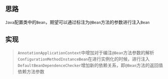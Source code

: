## 思路
`Java`配置类中的`Bean`，期望可以通过标注为`@Bean`方法的参数进行注入`Bean`

## 实现
> `AnnotationApplicationContext`中增加对于编注`@Bean`方法参数的解析
> `ConfigurationMethodInstanceBean`在进行实例化的时候，进行注入
> `DefaultBeanDependenceChecker`增加新的依赖关系，即`@Bean`方法的返回值依赖方法参数